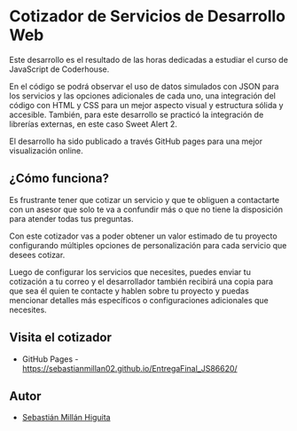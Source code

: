 # Cotizador de Servicios de Desarrollo Web

Este desarrollo es el resultado de las horas dedicadas a estudiar el curso de JavaScript de Coderhouse. 

En el código se podrá observar el uso de datos simulados con JSON para los servicios y las opciones adicionales de cada uno, una integración del código con HTML y CSS para un mejor aspecto visual y estructura sólida y accesible. También, para este desarrollo se practicó la integración de librerías externas, en este caso Sweet Alert 2.

El desarrollo ha sido publicado a través GitHub pages para una mejor visualización online.

## ¿Cómo funciona?

Es frustrante tener que cotizar un servicio y que te obliguen a contactarte con un asesor que solo te va a confundir más o que no tiene la disposición para atender todas tus preguntas. 

Con este cotizador vas a poder obtener un valor estimado de tu proyecto configurando múltiples opciones de personalización para cada servicio que desees cotizar. 

Luego de configurar los servicios que necesites, puedes enviar tu cotización a tu correo y el desarrollador también recibirá una copia para que sea él quien te contacte y hablen sobre tu proyecto y puedas mencionar detalles más específicos o configuraciones adicionales que necesites.


## Visita el cotizador

- GitHub Pages - https://sebastianmillan02.github.io/EntregaFinal_JS86620/


## Autor

- [Sebastián Millán Higuita](https://github.com/SebastianMillan02)